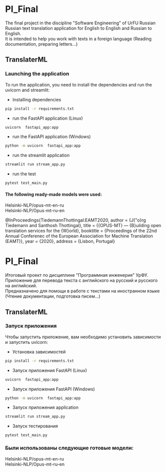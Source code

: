 # PI_Final
The final project in the discipline "Software Engineering" of UrFU
Russian Russian text translation application for English to English and Russian to English.    
It is intended to help you work with texts in a foreign language (Reading documentation, preparing letters...)

## TranslaterML

### Launching the application

To run the application, you need to install the dependencies and run the uvicorn and streamlit:
 - Installing dependencies
```bash
pip install -r requirements.txt
```
 - run the FastAPI application (Linux)
```bash
uvicorn  fastapi_app:app
```
- run the FastAPI application (Windows)
```bash
python -m uvicorn  fastapi_app:app
```
 - run the streamlit application
```bash
streamlit run stream_app.py
```
- run the test
```bash
pytest test_main.py
```

#### The following ready-made models were used:
Helsinki-NLP/opus-mt-en-ru     
Helsinki-NLP/Opus-mt-ru-en

@InProceedings{TiedemannThottingal:EAMT2020,
  author = {J{\"o}rg Tiedemann and Santhosh Thottingal},
  title = {{OPUS-MT} — {B}uilding open translation services for the {W}orld},
  booktitle = {Proceedings of the 22nd Annual Conferenec of the European Association for Machine Translation (EAMT)},
  year = {2020},
  address = {Lisbon, Portugal}

# PI_Final
Итоговый проект по дисциплине "Программная инженерия" УрФУ.   
Приложение для перевода текста с английского на русский и русского на английский.   
Предназначено для помощи в  работе с текстами на иностранном языке (Чтение документации, подготовка писем...)   

## TranslaterML

### Запуск приложения

Чтобы запустить приложение, вам необходимо установить зависимости и запустить uvicorn:

 - Установка зависимостей
```bash
pip install -r requirements.txt
```
 - Запуск приложения FastAPI (Linux)
```bash
uvicorn  fastapi_app:app
```
 - Запуск приложения FastAPI (Windows)
```bash
python -m uvicorn  fastapi_app:app
```
 - Запуск приложения application
```bash
streamlit run stream_app.py
```
- Запуск тестирования
```bash
pytest test_main.py
```

### Были использованы следующие готовые модели:
Helsinki-NLP/opus-mt-en-ru    
Helsinki-NLP/Opus-mt-ru-en
